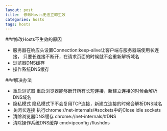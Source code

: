 ```yaml
---
layout: post
title:  修改Hosts无法立即生效
categories: hosts
tags: hosts
---
```


###修改Hosts不生效的原因
- 服务器在响应头设置Connection:keep-alive让客户端与服务器端使用长连接，
只要长连接不断开，在请求页面的时候就不会重新解析域名
- 浏览器DNS缓存
- 操作系统DNS缓存

###解决办法

- 重启浏览器			重启浏览器能够断开所有长短连接，新建立连接的时候会解析DNS域名
- 隐私模式				隐私模式下不会复用TCP连接，新建立连接的时候会解析DNS域名
- 关闭长连接			执行chrome://net-internals/#sockets中的Close idle sockets
- 清除浏览器DNS缓存      chrome://net-internals/#DNS
- 清除操作系统DNS缓存    cmd>ipconfig /flushdns
